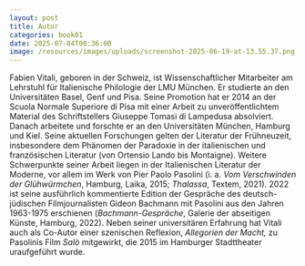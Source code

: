 ```yaml
---
layout: post
title: Autor
categories: book01
date: 2025-07-04T00:36:00
image: /resources/images/uploads/screenshot-2025-06-19-at-13.55.37.png
---
```

Fabien Vitali, geboren in der Schweiz, ist Wissenschaftlicher Mitarbeiter am Lehrstuhl für Italienische Philologie der LMU München. Er studierte an den Universitäten Basel, Genf und Pisa. Seine Promotion hat er 2014 an der Scuola Normale Superiore di Pisa mit einer Arbeit zu unveröffentlichtem Material des Schriftstellers Giuseppe Tomasi di Lampedusa absolviert. Danach arbeitete und forschte er an den Universitäten München, Hamburg und Kiel. Seine aktuellen Forschungen gelten der Literatur der Frühneuzeit, insbesondere dem Phänomen der Paradoxie in der italienischen und französischen Literatur (von Ortensio Lando bis Montaigne). Weitere Schwerpunkte seiner Arbeit liegen in der Italienischen Literatur der Moderne, vor allem im Werk von Pier Paolo Pasolini (i. a. *Vom Verschwinden der Glühwürmchen*, Hamburg, Laika, 2015; *Thalassa*, Textem, 2021). 2022 ist seine ausführlich kommentierte Edition der Gespräche des deutsch-jüdischen Filmjournalisten Gideon Bachmann mit Pasolini aus den Jahren 1963-1975 erschienen (*Bachmann-Gespräche*, Galerie der abseitigen Künste, Hamburg, 2022). Neben seiner universitären Erfahrung hat Vitali auch als Co-Autor einer szenischen Reflexion, *Allegorien der Macht,* zu Pasolinis Film *Salò* mitgewirkt, die 2015 im Hamburger Stadttheater uraufgeführt wurde.

